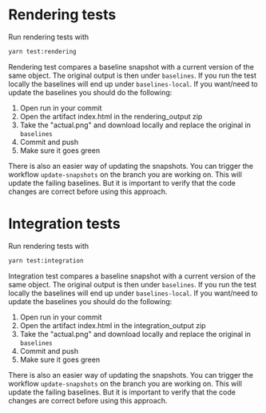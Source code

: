 # Rendering tests

Run rendering tests with

```sh
yarn test:rendering
```

Rendering test compares a baseline snapshot with a current version of the same object. The original output is then under `baselines`. If you run the test locally the baselines will end up under `baselines-local`. If you want/need to update the baselines you should do the following:

1. Open run in your commit
2. Open the artifact index.html in the rendering_output zip
3. Take the "actual.png" and download locally and replace the original in `baselines`
4. Commit and push
5. Make sure it goes green

There is also an easier way of updating the snapshots. You can trigger the workflow `update-snapshots` on the branch you are working on. This will update the failing baselines. But it is important to verify that the code changes are correct before using this approach.

# Integration tests

Run rendering tests with

```sh
yarn test:integration
```

Integration test compares a baseline snapshot with a current version of the same object. The original output is then under `baselines`. If you run the test locally the baselines will end up under `baselines-local`. If you want/need to update the baselines you should do the following:

1. Open run in your commit
2. Open the artifact index.html in the integration_output zip
3. Take the "actual.png" and download locally and replace the original in `baselines`
4. Commit and push
5. Make sure it goes green

There is also an easier way of updating the snapshots. You can trigger the workflow `update-snapshots` on the branch you are working on. This will update the failing baselines. But it is important to verify that the code changes are correct before using this approach.
